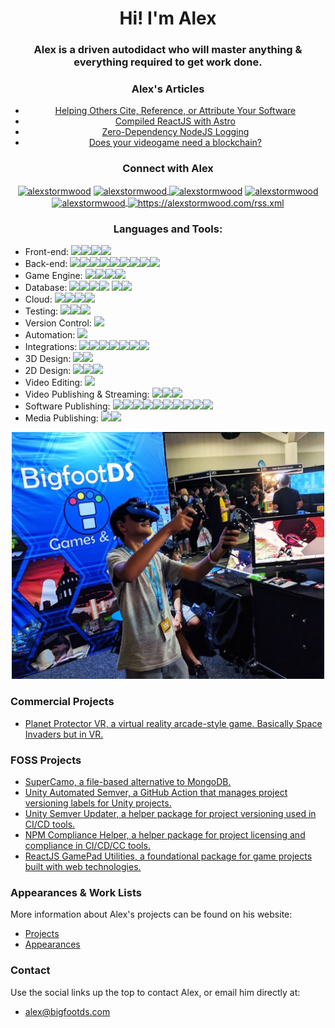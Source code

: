 <h1 align="center">Hi! I'm Alex</h1>
<h3 align="center">Alex is a driven autodidact who will master anything & everything required to get work done.</h3>

<h3 align="center">Alex's Articles</h3>
<div align="center">

<!-- BLOG-POST-LIST:START -->
- [Helping Others Cite, Reference, or Attribute Your Software](https://alexstormwood.com/articles/helpingothersciteyoursoftware/)
- [Compiled ReactJS with Astro](https://alexstormwood.com/articles/compiledreactjswithastro/)
- [Zero-Dependency NodeJS Logging](https://alexstormwood.com/articles/nodejslogging/)
- [Does your videogame need a blockchain?](https://alexstormwood.com/articles/doesyourvideogameneedablockchain/)
<!-- BLOG-POST-LIST:END -->

</div>
<h3 align="center">Connect with Alex</h3>
<p align="center">
<a href="https://alexstormwood.com/" target="blank"><img align="center" src="./assets/internet.svg" alt="alexstormwood" height="30" width="40" /></a>
<a href="https://linkedin.com/in/alexstormwood" target="blank">
  <img align="center" src="https://raw.githubusercontent.com/rahuldkjain/github-profile-readme-generator/master/src/images/icons/Social/linked-in-alt.svg" alt="alexstormwood" height="30" width="40" />
</a>
<a href="https://bsky.app/profile/alexstormwood.com" target="blank"><img align="center" src="./assets/Bluesky_Logo.svg" alt="alexstormwood" height="30" width="40" /></a>
<a href="https://instagram.com/alexstormwood" target="blank">
  <img align="center" src="https://raw.githubusercontent.com/rahuldkjain/github-profile-readme-generator/master/src/images/icons/Social/instagram.svg" alt="alexstormwood" height="30" width="40" />
</a>
<a href="https://www.youtube.com/c/alexstormwood" target="blank">
  <img align="center" src="https://raw.githubusercontent.com/rahuldkjain/github-profile-readme-generator/master/src/images/icons/Social/youtube.svg" alt="alexstormwood" height="30" width="40" />
</a>
<a href="/https://alexstormwood.com/rss.xml" target="blank">
  <img align="center" src="https://raw.githubusercontent.com/rahuldkjain/github-profile-readme-generator/master/src/images/icons/Social/rss.svg" alt="https://alexstormwood.com/rss.xml" height="30" width="40" />
</a>
</p>

<h3 align="center">Languages and Tools:</h3>
<p align="center"> 
<ul>
<li>Front-end: <img src="https://img.shields.io/badge/HTML5-181717?logo=html5&logoColor=white&labelColor=E34F26" /><img src="https://img.shields.io/badge/CSS3-181717?logo=css3&logoColor=white&labelColor=1572B6" /><img src="https://img.shields.io/badge/JavaScript-323330?logo=javascript&logoColor=F7DF1E" /><img src="https://img.shields.io/badge/React-20232A?logo=react&logoColor=61DAFB" />   
</li>
<li>Back-end: <img src="https://img.shields.io/badge/NodeJS-181717?logo=nodedotjs&logoColor=white&labelColor=339933" /><img src="https://img.shields.io/badge/ExpressJS-181717?logo=express&logoColor=white&labelColor=000000" /><img src="https://img.shields.io/badge/Python-181717?logo=python&logoColor=white&labelColor=3776AB" /><img src="https://img.shields.io/badge/Flask-181717?logo=flask&logoColor=white" /><img src="https://img.shields.io/badge/Ruby-181717?logo=ruby&logoColor=white&labelColor=CC342D" /><img src="https://img.shields.io/badge/Ruby%20On%20Rails-181717?logo=rubyonrails&logoColor=white&labelColor=CC0000" /><img src="https://img.shields.io/badge/C%23-181717?logo=csharp&logoColor=white&labelColor=239120" /><img src="https://img.shields.io/badge/Dotnet-181717?logo=dotnet&logoColor=white&labelColor=512BD4" /><img src="https://img.shields.io/badge/Electron-181717?logo=electron&logoColor=white&labelColor=47848F" />
</li>
<li>Game Engine: <img src="https://img.shields.io/badge/Unity-181717?logo=unity&logoColor=black&labelColor=FFFFFF" /><img src="https://img.shields.io/badge/FNA-181717?logo=csharp&logoColor=white&labelColor=239120" /><img src="https://img.shields.io/badge/Monogame-181717?logo=csharp&logoColor=white&labelColor=239120" /><img src="https://img.shields.io/badge/Godot-181717?logo=godotengine&logoColor=white&labelColor=478CBF" />
</li>
<li>Database: <img src="https://img.shields.io/badge/PostgreSQL-181717?logo=postgresql&logoColor=white&labelColor=4169E1" /><img src="https://img.shields.io/badge/MongoDB-181717?logo=mongodb&logoColor=white&labelColor=47A248" /><img src="https://img.shields.io/badge/MongooseJS-181717?logo=nodedotjs&logoColor=white&labelColor=339933" /><img src="https://img.shields.io/badge/Firebase-181717?logo=firebase&logoColor=FFCA28&labelColor=grey" /> <img src="https://img.shields.io/badge/NeDB-181717?logo=github&logoColor=black&labelColor=black" /><img src="https://img.shields.io/badge/Camo-181717?logo=github&logoColor=black&labelColor=black" />
</li>
<li>Cloud: <img src="https://img.shields.io/badge/Amazon%20AWS-181717?logo=amazonaws&logoColor=white&labelColor=232F3E" /><img src="https://img.shields.io/badge/Docker-181717?logo=docker&logoColor=2496ED" /><img src="https://img.shields.io/badge/Google%20Cloud-181717?logo=googlecloud&logoColor=4285F4" /><img src="https://img.shields.io/badge/Firebase-181717?logo=firebase&logoColor=FFCA28&labelColor=grey" /> 
</li>
<li>Testing: <img src="https://img.shields.io/badge/Jest-181717?logo=jest&logoColor=white&labelColor=C21325" /><img src="https://img.shields.io/badge/Pytest-181717?logo=pytest&logoColor=white&labelColor=0A9EDC" /><img src="https://img.shields.io/badge/xUnit.net-181717?logo=csharp&logoColor=white&labelColor=239120" />
</li>
<li>Version Control: <img src="https://img.shields.io/badge/Github-181717?logo=github&logoColor=white" />
</li>
<li>Automation: <img src="https://img.shields.io/badge/Github%20Actions-181717?logo=github&logoColor=2088FF" />
</li>
<li>Integrations: <img src="https://img.shields.io/badge/Steamworks-181717?logo=steamworks&logoColor=white&labelColor=1E1E1E" /><img src="https://img.shields.io/badge/Vuforia-181717?logo=github&logoColor=black&labelColor=black" /><img src="https://img.shields.io/badge/Twitch%20API-181717?logo=twitch&logoColor=white&labelColor=9146FF" /><img src="https://img.shields.io/badge/Discord%20API-181717?logo=discord&logoColor=white&labelColor=5865F2" /><img src="https://img.shields.io/badge/Razer%20API-181717?logo=razer&logoColor=00FF00&labelColor=black" /><img src="https://img.shields.io/badge/Xbox%20Live%20API-181717?logo=xbox&logoColor=white&labelColor=107C10" /><img src="https://img.shields.io/badge/Nintendo%20Switch%20Online%20API-181717?logo=nintendoswitch&logoColor=white&labelColor=E60012" />       
</li>
<li>3D Design: <img src="https://img.shields.io/badge/Autodesk%203DS%20Max-181717?logo=autodesk&logoColor=white&labelColor=0696D7" /><img src="https://img.shields.io/badge/ZBrush-181717?logo=autodesk&logoColor=black&labelColor=black" />
</li>
<li>2D Design: <img src="https://img.shields.io/badge/Adobe%20Photoshop-181717?logo=adobephotoshop&logoColor=31A8FF" /><img src="https://img.shields.io/badge/Adobe%20Illustrator-181717?logo=adobeillustrator&logoColor=FF9A00" /><img src="https://img.shields.io/badge/Canva-181717?logo=canva&logoColor=00C4CC" />
</li>
<li>Video Editing: <img src="https://img.shields.io/badge/Adobe%20Premiere%20Pro-181717?logo=adobepremierepro&logoColor=9999FF" />
</li>
<li>Video Publishing & Streaming: <img src="https://img.shields.io/badge/YouTube-181717?logo=youtube&logoColor=white&labelColor=FF0000" /><img src="https://img.shields.io/badge/Twitch-181717?logo=twitch&logoColor=white&labelColor=9146FF" /><img src="https://img.shields.io/badge/OBS Studio-181717?logo=obsstudio&logoColor=white&labelColor=302E31" />     
</li>
<li>Software Publishing: <img src="https://img.shields.io/badge/Steam-181717?logo=steam&logoColor=white&labelColor=000000" /><img src="https://img.shields.io/badge/Android-181717?logo=android&logoColor=white&labelColor=107C10" /><img src="https://img.shields.io/badge/Google%20Play-181717?logo=googleplay&logoColor=white&labelColor=414141" /><img src="https://img.shields.io/badge/Google%20Daydream-181717?logo=googleplay&logoColor=white&labelColor=414141" /><img src="https://img.shields.io/badge/Xbox%20One-181717?logo=xbox&logoColor=white&labelColor=107C10" /><img src="https://img.shields.io/badge/Microsoft%20Store-181717?logo=microsoftstore&logoColor=white&labelColor=005FB8" /><img src="https://img.shields.io/badge/Nintendo%20Wii%20U-181717?logo=wiiu&logoColor=white&labelColor=8B8B8B" /><img src="https://img.shields.io/badge/Nintendo%203DS-181717?logo=nintendo3ds&logoColor=white&labelColor=D12228" /><img src="https://img.shields.io/badge/Nintendo%20Switch-181717?logo=nintendoswitch&logoColor=white&labelColor=E60012" /><img src="https://img.shields.io/badge/Oculus%20-181717?logo=oculus&logoColor=white&labelColor=1C1E20" />     
</li>
<li>Media Publishing: <img src="https://img.shields.io/badge/Amazon%20Kindle%20Direct%20Publishing-181717?logo=amazon&logoColor=white&labelColor=FF9900" /><img src="https://img.shields.io/badge/DistroKid-181717?logo=distrokid&logoColor=white&labelColor=231F20" />   
</li>

</ul>


</p>

<p align="center">
<img src="https://github.com/AlexHolderDeveloper/AlexHolderDeveloper/raw/master/assets/PPVRAtRTX2018.jpg" data-canonical-src="https://github.com/AlexHolderDeveloper/AlexHolderDeveloper/raw/master/assets/PPVRAtRTX2018.jpg" width="500" />
</p>

### Commercial Projects

- [Planet Protector VR, a virtual reality arcade-style game. Basically Space Invaders but in VR.](https://store.steampowered.com/app/656320/Planet_Protector_VR/)


### FOSS Projects

- [SuperCamo, a file-based alternative to MongoDB.](https://github.com/BigfootDS/supercamo)
- [Unity Automated Semver, a GitHub Action that manages project versioning labels for Unity projects.](https://github.com/AlexStormwood/UnityAutomatedSemver)
- [Unity Semver Updater, a helper package for project versioning used in CI/CD tools.](https://github.com/BigfootDS/unity-semver-updater)
- [NPM Compliance Helper, a helper package for project licensing and compliance in CI/CD/CC tools.](https://github.com/BigfootDS/npm-compliance-helper)
- [ReactJS GamePad Utilities, a foundational package for game projects built with web technologies.](https://github.com/BigfootDS/react-gamepad-utils)

### Appearances & Work Lists

More information about Alex's projects can be found on his website:

- [Projects](https://alexstormwood.com/projects/)
- [Appearances](https://alexstormwood.com/appearances/)

### Contact

Use the social links up the top to contact Alex, or email him directly at: 

- [alex@bigfootds.com](mailto:alex@bigfootds.com)